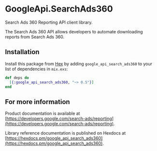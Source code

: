 # GoogleApi.SearchAds360

Search Ads 360 Reporting API client library.

The Search Ads 360 API allows developers to automate downloading reports from Search Ads 360.

## Installation

Install this package from [Hex](https://hex.pm) by adding
`google_api_search_ads360` to your list of dependencies in `mix.exs`:

```elixir
def deps do
  [{:google_api_search_ads360, "~> 0.5"}]
end
```

## For more information

Product documentation is available at [https://developers.google.com/search-ads/reporting](https://developers.google.com/search-ads/reporting).

Library reference documentation is published on Hexdocs at
[https://hexdocs.pm/google_api_search_ads360](https://hexdocs.pm/google_api_search_ads360).
